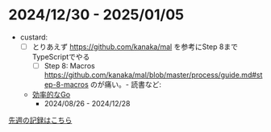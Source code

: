 # 2024/12/30 - 2025/01/05

- custard:
    - [ ] とりあえず <https://github.com/kanaka/mal> を参考にStep 8までTypeScriptでやる
        - [ ] Step 8: Macros <https://github.com/kanaka/mal/blob/master/process/guide.md#step-8-macros>
のが痛い。- 読書など:
    - [効率的なGo](https://www.oreilly.co.jp//books/9784814400539/)
        - 2024/08/26 - 2024/12/28

[先週の記録はこちら](https://github.com/igrep/daily-commits/blob/f9eb88cd61c4d011325cda54ab351095888b82ac/yesterday.md)
